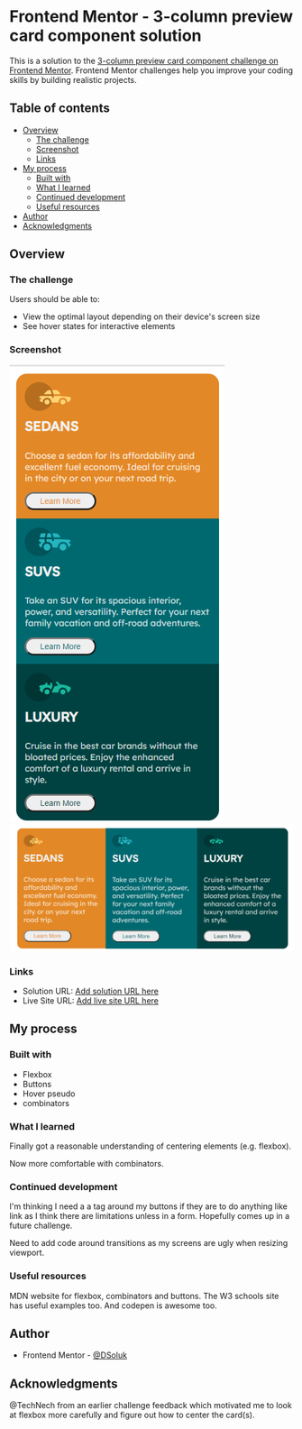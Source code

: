 # Frontend Mentor - 3-column preview card component solution

This is a solution to the [3-column preview card component challenge on Frontend Mentor](https://www.frontendmentor.io/challenges/3column-preview-card-component-pH92eAR2-). Frontend Mentor challenges help you improve your coding skills by building realistic projects.

## Table of contents

- [Overview](#overview)
  - [The challenge](#the-challenge)
  - [Screenshot](#screenshot)
  - [Links](#links)
- [My process](#my-process)
  - [Built with](#built-with)
  - [What I learned](#what-i-learned)
  - [Continued development](#continued-development)
  - [Useful resources](#useful-resources)
- [Author](#author)
- [Acknowledgments](#acknowledgments)

## Overview

### The challenge

Users should be able to:

- View the optimal layout depending on their device's screen size
- See hover states for interactive elements

### Screenshot

![mobile](/screenshot-mobile.png)
![desktop](/screenshot-desktop.png)

### Links

- Solution URL: [Add solution URL here](https://github.com/dsoluk/3-column-preview-card-component-main)
- Live Site URL: [Add live site URL here](https://dsoluk.github.io/3-column-preview-card-component-main/)

## My process

### Built with

- Flexbox
- Buttons
- Hover pseudo
- combinators

### What I learned

Finally got a reasonable understanding of centering elements (e.g. flexbox).

Now more comfortable with combinators.

### Continued development

I'm thinking I need a a tag around my buttons if they are to do anything like link as I think there are limitations unless in a form. Hopefully comes up in a future challenge.

Need to add code around transitions as my screens are ugly when resizing viewport.

### Useful resources

MDN website for flexbox, combinators and buttons. The W3 schools site has useful examples too. And codepen is awesome too.

## Author

- Frontend Mentor - [@DSoluk](https://www.frontendmentor.io/profile/DSoluk)

## Acknowledgments

@TechNech from an earlier challenge feedback which motivated me to look at flexbox more carefully and figure out how to center the card(s).
